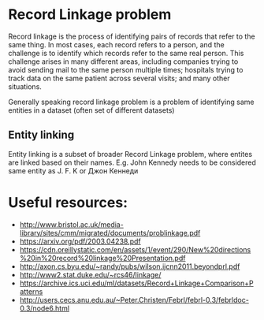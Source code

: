 # Record Linkage problem

Record linkage is the process of identifying pairs of records that refer to the same
thing. In most cases, each record refers to a person, and the challenge is to identify 
which records refer to the same real person. This challenge arises in many different areas,
including companies trying to avoid sending mail to the same person multiple times; 
hospitals trying to track data on the same patient across several visits; and many other
situations.

Generally speaking record linkage problem is a problem of identifying same entities in a dataset (often set of different datasets)

## Entity linking

Entity linking is a subset of broader Record Linkage problem, where entites are linked based on their names. E.g. John Kennedy needs to be considered same entity as J. F. K or Джон Кеннеди

# Useful resources:

- http://www.bristol.ac.uk/media-library/sites/cmm/migrated/documents/problinkage.pdf
- https://arxiv.org/pdf/2003.04238.pdf
- https://cdn.oreillystatic.com/en/assets/1/event/290/New%20directions%20in%20record%20linkage%20Presentation.pdf
- http://axon.cs.byu.edu/~randy/pubs/wilson.ijcnn2011.beyondprl.pdf
- http://www2.stat.duke.edu/~rcs46/linkage/
- https://archive.ics.uci.edu/ml/datasets/Record+Linkage+Comparison+Patterns
- http://users.cecs.anu.edu.au/~Peter.Christen/Febrl/febrl-0.3/febrldoc-0.3/node6.html 
